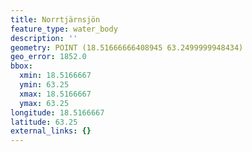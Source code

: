 ```yaml
---
title: Norrtjärnsjön
feature_type: water_body
description: ''
geometry: POINT (18.51666666408945 63.2499999948434)
geo_error: 1852.0
bbox:
  xmin: 18.5166667
  ymin: 63.25
  xmax: 18.5166667
  ymax: 63.25
longitude: 18.5166667
latitude: 63.25
external_links: {}
---
```

